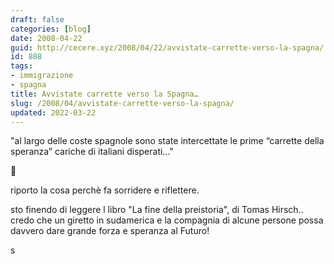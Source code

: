 ```yaml
---
draft: false
categories: [blog]
date: 2008-04-22
guid: http://cecere.xyz/2008/04/22/avvistate-carrette-verso-la-spagna/
id: 888
tags:
- immigrazione
- spagna
title: Avvistate carrette verso la Spagna…
slug: /2008/04/avvistate-carrette-verso-la-spagna/
updated: 2022-03-22
---
```


"al largo delle coste spagnole sono state intercettate le prime “carrette della speranza” cariche di italiani disperati…"

🙂

riporto la cosa perchè fa sorridere e riflettere.

sto finendo di leggere l libro "La fine della preistoria", di Tomas Hirsch.. credo che un giretto in sudamerica e la compagnia di alcune persone possa davvero dare grande forza e speranza al Futuro!

s